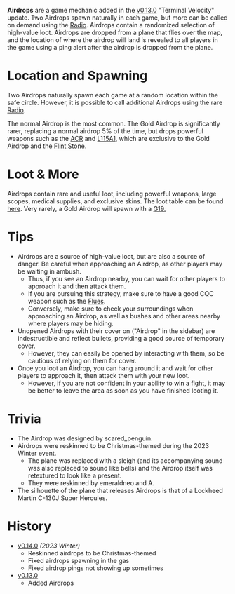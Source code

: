 **Airdrops** are a game mechanic added in the [v0.13.0](https://github.com/HasangerGames/suroi/releases/tag/v0.13.0) "Terminal Velocity" update. Two Airdrops spawn naturally in each game, but more can be called on demand using the [Radio](/weapons/guns/radio). Airdrops contain a randomized selection of high-value loot. Airdrops are dropped from a plane that flies over the map, and the location of where the airdrop will land is revealed to all players in the game using a ping alert after the airdrop is dropped from the plane.

# Location and Spawning

Two Airdrops naturally spawn each game at a random location within the safe circle. However, it is possible to call additional Airdrops using the rare [Radio](/weapons/guns/radio).

The normal Airdrop is the most common. The Gold Airdrop is significantly rarer, replacing a normal airdrop 5% of the time, but drops powerful weapons such as the [ACR](/weapons/guns/acr) and [L115A1](/weapons/guns/l115a1), which are exclusive to the Gold Airdrop and the [Flint Stone](/obstacles/flint_stone).

# Loot & More

Airdrops contain rare and useful loot, including powerful weapons, large scopes, medical supplies, and exclusive skins. The loot table can be found [here](/loot#airdrop_crate). Very rarely, a Gold Airdrop will spawn with a [G19.](/weapons/guns/g19)

# Tips

- Airdrops are a source of high-value loot, but are also a source of danger. Be careful when approaching an Airdrop, as other players may be waiting in ambush.
  - Thus, if you see an Airdrop nearby, you can wait for other players to approach it and then attack them.
  - If you are pursuing this strategy, make sure to have a good CQC weapon such as the [Flues](/weapons/guns/flues).
  - Conversely, make sure to check your surroundings when approaching an Airdrop, as well as bushes and other areas nearby where players may be hiding.
- Unopened Airdrops with their cover on ("Airdrop" in the sidebar) are indestructible and reflect bullets, providing a good source of temporary cover.
  - However, they can easily be opened by interacting with them, so be cautious of relying on them for cover.
- Once you loot an Airdrop, you can hang around it and wait for other players to approach it, then attack them with your new loot.
  - However, if you are not confident in your ability to win a fight, it may be better to leave the area as soon as you have finished looting it.

# Trivia

- The Airdrop was designed by scared_penguin.
- Airdrops were reskinned to be Christmas-themed during the 2023 Winter event.
  - The plane was replaced with a sleigh (and its accompanying sound was also replaced to sound like bells) and the Airdrop itself was retextured to look like a present.
  - They were reskinned by emeraldneo and A.
- The silhouette of the plane that releases Airdrops is that of a Lockheed Martin C-130J Super Hercules.

# History

- [v0.14.0](https://github.com/HasangerGames/suroi/releases/tag/v0.14.0) _(2023 Winter)_
  - Reskinned airdrops to be Christmas-themed
  - Fixed airdrops spawning in the gas
  - Fixed airdrop pings not showing up sometimes
- [v0.13.0](https://github.com/HasangerGames/suroi/releases/tag/v0.13.0)
  - Added Airdrops
